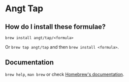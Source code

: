 # Angt Tap

## How do I install these formulae?
`brew install angt/tap/<formula>`

Or `brew tap angt/tap` and then `brew install <formula>`.

## Documentation
`brew help`, `man brew` or check [Homebrew's documentation](https://docs.brew.sh).
